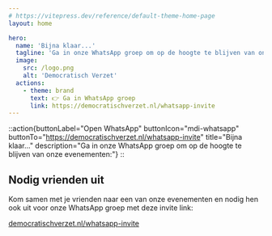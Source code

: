 ```yaml
---
# https://vitepress.dev/reference/default-theme-home-page
layout: home

hero:
  name: 'Bijna klaar...'
  tagline: 'Ga in onze WhatsApp groep om op de hoogte te blijven van onze evenementen:'
  image:
    src: /logo.png
    alt: 'Democratisch Verzet'
  actions:
    - theme: brand
      text: 👉 Ga in WhatsApp groep
      link: https://democratischverzet.nl/whatsapp-invite
---
```


::action{buttonLabel="Open WhatsApp" buttonIcon="mdi-whatsapp" buttonTo="https://democratischverzet.nl/whatsapp-invite" title="Bijna klaar..." description="Ga in onze WhatsApp groep om op de hoogte te blijven van onze evenementen:"}
::

## Nodig vrienden uit

Kom samen met je vrienden naar een van onze evenementen en nodig hen ook uit voor onze WhatsApp groep met deze invite link:

[democratischverzet.nl/whatsapp-invite](https://democratischverzet.nl/whatsapp-invite)
